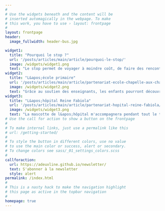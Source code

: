 ```yaml
---
#
# Use the widgets beneath and the content will be
# inserted automagically in the webpage. To make
# this work, you have to use › layout: frontpage
#
layout: frontpage
header:
  image_fullwidth: header-bus.jpg

widget1:
  title: "Pourquoi le stop ?"
  url: '/posts/articles/main/article/pourquoi-le-stop/'
  image: /widgets/widget1.png
  text: "Le stop permet de voyager à moindre coût, de faire des rencontres insolites de de découvrir la culture locale."
widget2:
  title: "L&apos;école primaire"
  url: '/posts/articles/main/article/partenariat-ecole-chapelle-aux-champs/'
  image: /widgets/widget2.png
  text: "Grâce au soutien des enseignants, les enfants pourront découvrir et parcourir le monde avec moi."
widget3:
  title: "L&apos;hôpital Reine Fabiola"
  url: '/posts/articles/main/article/partenariat-hopital-reine-fabiola/'
  image: /widgets/widget3.png
  text: "La mascotte de l&apos;hôpital m'accompagnera pendant tout le trajet et visitera les endroits insolites du monde."
# Use the call for action to show a button on the frontpage
#
# To make internal links, just use a permalink like this
# url: /getting-started/
#
# To style the button in different colors, use no value
# to use the main color or success, alert or secondary.
# To change colors see sass/_01_settings_colors.scss
#
callforaction:
  url: https://adeuxline.github.io/newsletter/
  text: S'abonner à la newsletter
  style: alert
permalink: /index.html
#
# This is a nasty hack to make the navigation highlight
# this page as active in the topbar navigation
#
homepage: true
---
```

